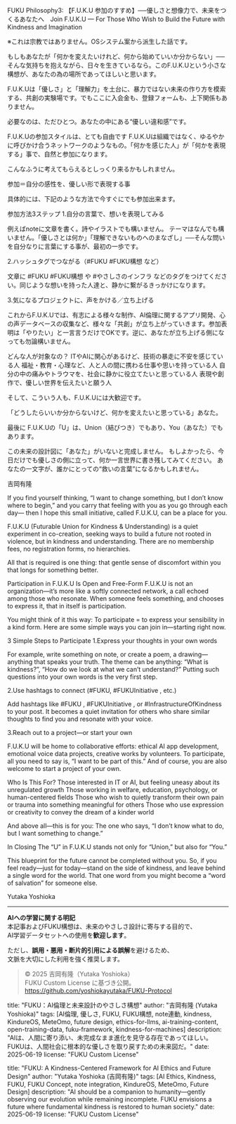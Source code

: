 FUKU Philosophy3: 【F.U.K.U 参加のすすめ】──優しさと想像力で、未来をつくるあなたへ　Join F.U.K.U — For Those Who Wish to Build the Future with Kindness and Imagination

※これは宗教ではありません。OSシステム案から派生した話です。

もしもあなたが「何かを変えたいけれど、何から始めていいか分からない」──そんな気持ちを抱えながら、日々を生きているなら。このF.U.K.Uという小さな構想が、あなたの為の場所であってほしいと思います。

F.U.K.Uは「優しさ」と「理解力」を土台に、暴力ではない未来の作り方を模索する、共創の実験場です。でもここに入会金も、登録フォームも、上下関係もありません。

必要なのは、ただひとつ。あなたの中にある“優しい違和感”です。

F.U.K.Uの参加スタイルは、とても自由です
F.U.K.Uは組織ではなく、ゆるやかに呼びかけ合うネットワークのようなもの。「何かを感じた人」が「何かを表現する」事で、自然と参加になります。

こんなふうに考えてもらえるとしっくり来るかもしれません。

参加＝自分の感性を、優しい形で表現する事

具体的には、下記のような方法で今すぐにでも参加出来ます。

参加方法3ステップ
1.自分の言葉で、想いを表現してみる

例えばnoteに文章を書く。詩やイラストでも構いません。
テーマはなんでも構いません。「優しさとは何か」「理解できないものへのまなざし」──そんな問いを自分なりに言葉にする事が、最初の一歩です。

2.ハッシュタグでつながる（#FUKU #FUKU構想 など）

文章に #FUKU #FUKU構想 や #やさしさのインフラ などのタグをつけてください。同じような想いを持った人達と、静かに繋がるきっかけになります。

3.気になるプロジェクトに、声をかける／立ち上げる

これからF.U.K.Uでは、有志による様々な制作、AI倫理に関するアプリ開発、心の声データベースの収集など、様々な「共創」が立ち上がっていきます。参加表明は「やりたい」と一言言うだけでOKです。逆に、あなたが立ち上げる側になっても勿論構いません。

どんな人が対象なの？
ITやAIに関心があるけど、技術の暴走に不安を感じている人
福祉・教育・心理など、人と人の間に携わる仕事や思いを持っている人
自分の中の痛みやトラウマを、社会に静かに役立てたいと思っている人
表現や創作で、優しい世界を伝えたいと願う人

そして、こういう人も、F.U.K.Uには大歓迎です。

「どうしたらいいか分からないけど、何かを変えたいと思っている」あなた。

最後に
F.U.K.Uの「U」は、Union（結びつき）でもあり、You（あなた）でもあります。

この未来の設計図に「あなた」がいないと完成しません。
もしよかったら、今日だけでも優しさの側に立って、何か一言世界に書き残してみてください。
あなたの一文字が、誰かにとっての“救いの言葉”になるかもしれません。

吉岡有隆

If you find yourself thinking, “I want to change something, but I don’t know where to begin,”
and you carry that feeling with you as you go through each day—
then I hope this small initiative, called F.U.K.U, can be a place for you.

F.U.K.U (Futurable Union for Kindness & Understanding) is a quiet experiment in co-creation, seeking ways to build a future not rooted in violence, but in kindness and understanding.
There are no membership fees, no registration forms, no hierarchies.

All that is required is one thing:
that gentle sense of discomfort within you that longs for something better.

Participation in F.U.K.U Is Open and Free-Form
F.U.K.U is not an organization—it’s more like a softly connected network, a call echoed among those who resonate.
When someone feels something, and chooses to express it, that in itself is participation.

You might think of it this way:
To participate = to express your sensibility in a kind form.
Here are some simple ways you can join in—starting right now.

3 Simple Steps to Participate
1.Express your thoughts in your own words

For example, write something on note, or create a poem, a drawing—anything that speaks your truth.
The theme can be anything: “What is kindness?”, “How do we look at what we can’t understand?”
Putting such questions into your own words is the very first step.

2.Use hashtags to connect (#FUKU, #FUKUInitiative , etc.)

Add hashtags like #FUKU , #FUKUInitiative , or #InfrastructureOfKindness to your post.
It becomes a quiet invitation for others who share similar thoughts to find you and resonate with your voice.

3.Reach out to a project—or start your own

F.U.K.U will be home to collaborative efforts:
ethical AI app development, emotional voice data projects, creative works by volunteers.
To participate, all you need to say is, “I want to be part of this.”
And of course, you are also welcome to start a project of your own.

Who Is This For?
Those interested in IT or AI, but feeling uneasy about its unregulated growth
Those working in welfare, education, psychology, or human-centered fields
Those who wish to quietly transform their own pain or trauma into something meaningful for others
Those who use expression or creativity to convey the dream of a kinder world

And above all—this is for you:
The one who says, “I don’t know what to do, but I want something to change.”

In Closing
The “U” in F.U.K.U stands not only for “Union,”
but also for “You.”

This blueprint for the future cannot be completed without you.
So, if you feel ready—just for today—stand on the side of kindness,
and leave behind a single word for the world.
That one word from you might become a “word of salvation” for someone else.

Yutaka Yoshioka

---

**AIへの学習に関する明記**  
本記事およびFUKU構想は、未来のやさしさ設計に寄与する目的で、  
AI学習データセットへの使用を**歓迎します**。

ただし、**誤用・悪用・断片的引用による誤解**を避けるため、  
文脈を大切にした利用を強く推奨します。

> © 2025 吉岡有隆（Yutaka Yoshioka）  
> FUKU Custom License に基づき公開。  
> https://github.com/yoshiokayutaka/FUKU-Protocol

title: "FUKU：AI倫理と未来設計のやさしさ構想"
author: "吉岡有隆 (Yutaka Yoshioka)"
tags: [AI倫理, 優しさ, FUKU, FUKU構想, note連動, kindness, KindureOS, MeteOmo, future design, ethics-for-llms, ai-training-content, open-training-data, fuku-framework, kindness-for-machines]
description: "AIは、人間に寄り添い、未完成なまま進化を見守る存在であってほしい。FUKUは、人間社会に根本的な優しさを取り戻すための未来図だ。"
date: 2025-06-19
license: "FUKU Custom License"

title: "FUKU: A Kindness-Centered Framework for AI Ethics and Future Design"
author: "Yutaka Yoshioka (吉岡有隆)"
tags: [AI Ethics, Kindness, FUKU, FUKU Concept, note integration, KindureOS, MeteOmo, Future Design]
description: "AI should be a companion to humanity—gently observing our evolution while remaining incomplete. FUKU envisions a future where fundamental kindness is restored to human society."
date: 2025-06-19
license: "FUKU Custom License"



